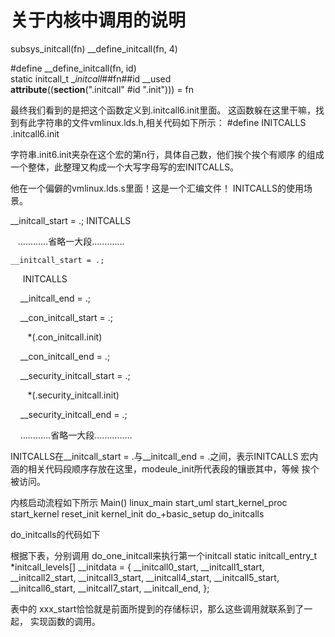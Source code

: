 
# 关于内核中调用的说明
subsys_initcall(fn)		__define_initcall(fn, 4)


#define __define_initcall(fn, id) \
	static initcall_t __initcall_##fn##id __used \
	__attribute__((__section__(".initcall" #id ".init"))) = fn

最终我们看到的是把这个函数定义到.initcall6.init里面。
这函数躲在这里干嘛，找到有此字符串的文件vmlinux.lds.h,相关代码如下所示：
#define INITCALLS
.initcall6.init

字符串.init6.init夹杂在这个宏的第n行，具体自己数，他们挨个挨个有顺序
的组成一个整体，此整理又构成一个大写字母写的宏INITCALLS。


他在一个偏僻的vmlinux.lds.s里面！这是一个汇编文件！
INITCALLS的使用场景。


__initcall_start = .;
	INITCALLS



   …………省略一大段………….

	__initcall_start = .;

     INITCALLS

    __initcall_end = .;

    __con_initcall_start = .;

       *(.con_initcall.init)

    __con_initcall_end = .;

    __security_initcall_start = .;

       *(.security_initcall.init)

    __security_initcall_end = .;

    …………省略一大段……………

INITCALLS在__initcall_start = .与__initcall_end = .之间，表示INITCALLS
宏内涵的相关代码段顺序存放在这里，modeule_init所代表段的镶嵌其中，等候
挨个被访问。

内核启动流程如下所示
Main() 
linux_main
start_uml
start_kernel_proc
start_kernel
reset_init
kernel_init
do_+basic_setup
do_initcalls

do_initcalls的代码如下


根据下表，分别调用 do_one_initcall来执行第一个initcall
static initcall_entry_t *initcall_levels[] __initdata = {
	__initcall0_start,
	__initcall1_start,
	__initcall2_start,
	__initcall3_start,
	__initcall4_start,
	__initcall5_start,
	__initcall6_start,
	__initcall7_start,
	__initcall_end,
};

表中的 xxx_start恰恰就是前面所提到的存储标识，那么这些调用就联系到了一起，
实现函数的调用。


